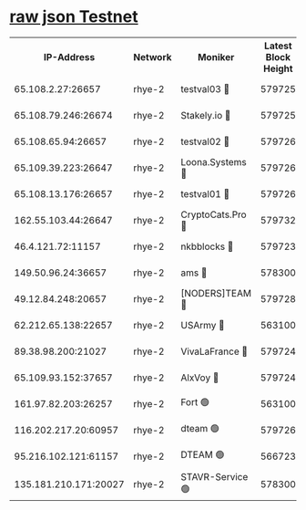 
[raw json Testnet](https://rpc-check.quickt.stavr.tech/quickt/rpc-quickt-result.json)
=


<table><tr><th>IP-Address</th><th>Network</th><th>Moniker</th><th>Latest Block Height</th><th>Earliest Block Height</th><th>Catching Up</th><th>Tx Index</th><th>Voting Power</th><th>Scan Time</th></tr><tr><td>65.108.2.27:26657</td><td>rhye-2</td><td>testval03 🔴</td><td>579725</td><td>1</td><td>False</td><td>on</td><td>11002050</td><td>2024-01-30T17:40:20.675669334UTC</td></tr><tr><td>65.108.79.246:26674</td><td>rhye-2</td><td>Stakely.io 🔴</td><td>579725</td><td>1</td><td>False</td><td>on</td><td>10010</td><td>2024-01-30T17:40:23.026594113UTC</td></tr><tr><td>65.108.65.94:26657</td><td>rhye-2</td><td>testval02 🔴</td><td>579726</td><td>1</td><td>False</td><td>on</td><td>11002050</td><td>2024-01-30T17:40:25.789465086UTC</td></tr><tr><td>65.109.39.223:26647</td><td>rhye-2</td><td>Loona.Systems 🔴</td><td>579726</td><td>1</td><td>False</td><td>off</td><td>86949</td><td>2024-01-30T17:40:28.482652883UTC</td></tr><tr><td>65.108.13.176:26657</td><td>rhye-2</td><td>testval01 🔴</td><td>579726</td><td>1</td><td>False</td><td>on</td><td>13082010</td><td>2024-01-30T17:40:28.821695966UTC</td></tr><tr><td>162.55.103.44:26647</td><td>rhye-2</td><td>CryptoCats.Pro 🔴</td><td>579732</td><td>1</td><td>False</td><td>off</td><td>9999</td><td>2024-01-30T17:40:58.922959180UTC</td></tr><tr><td>46.4.121.72:11157</td><td>rhye-2</td><td>nkbblocks 🔴</td><td>579723</td><td>70101</td><td>False</td><td>off</td><td>81491</td><td>2024-01-30T17:40:13.160389533UTC</td></tr><tr><td>149.50.96.24:36657</td><td>rhye-2</td><td>ams 🔴</td><td>578300</td><td>133501</td><td>False</td><td>on</td><td>10786</td><td>2024-01-30T17:40:42.175481742UTC</td></tr><tr><td>49.12.84.248:20657</td><td>rhye-2</td><td>[NODERS]TEAM 🔴</td><td>579728</td><td>146001</td><td>False</td><td>on</td><td>59690</td><td>2024-01-30T17:40:39.743225834UTC</td></tr><tr><td>62.212.65.138:22657</td><td>rhye-2</td><td>USArmy 🔴</td><td>563100</td><td>198001</td><td>False</td><td>on</td><td>59069</td><td>2024-01-30T17:40:20.359577205UTC</td></tr><tr><td>89.38.98.200:21027</td><td>rhye-2</td><td>VivaLaFrance 🔴</td><td>579724</td><td>220501</td><td>False</td><td>off</td><td>10000</td><td>2024-01-30T17:40:15.581898098UTC</td></tr><tr><td>65.109.93.152:37657</td><td>rhye-2</td><td>AlxVoy 🔴</td><td>579724</td><td>315173</td><td>False</td><td>on</td><td>143351</td><td>2024-01-30T17:40:18.028290149UTC</td></tr><tr><td>161.97.82.203:26257</td><td>rhye-2</td><td>Fort 🟢</td><td>563100</td><td>330438</td><td>False</td><td>on</td><td>0</td><td>2024-01-30T17:40:12.892925101UTC</td></tr><tr><td>116.202.217.20:60957</td><td>rhye-2</td><td>dteam 🟢</td><td>579726</td><td>421794</td><td>False</td><td>on</td><td>0</td><td>2024-01-30T17:40:26.061622276UTC</td></tr><tr><td>95.216.102.121:61157</td><td>rhye-2</td><td>DTEAM 🟢</td><td>566723</td><td>565601</td><td>False</td><td>on</td><td>0</td><td>2024-01-30T17:40:23.379218285UTC</td></tr><tr><td>135.181.210.171:20027</td><td>rhye-2</td><td>STAVR-Service 🟢</td><td>578300</td><td>577501</td><td>False</td><td>on</td><td>0</td><td>2024-01-30T17:40:37.428222636UTC</td></tr></table>